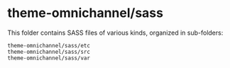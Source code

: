# theme-omnichannel/sass

This folder contains SASS files of various kinds, organized in sub-folders:

    theme-omnichannel/sass/etc
    theme-omnichannel/sass/src
    theme-omnichannel/sass/var
